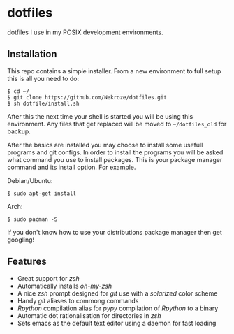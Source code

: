 dotfiles
========

dotfiles I use in my POSIX development environments.

Installation
------------

This repo contains a simple installer. From a new environment to full setup
this is all you need to do:

    $ cd ~/
    $ git clone https://github.com/Nekroze/dotfiles.git
    $ sh dotfile/install.sh
    
After this the next time your shell is started you will be using this
environment. Any files that get replaced will be moved to `~/dotfiles_old` for
backup.

After the basics are installed you may choose to install some usefull programs
and git configs. In order to install the programs you will be asked what
command you use to install packages. This is your package manager command and
its install option. For example.

Debian/Ubuntu:
    
    $ sudo apt-get install
    
Arch:

    $ sudo pacman -S
    
If you don't know how to use your distributions package manager then get
googling!

Features
--------

* Great support for *zsh*
* Automatically installs *oh-my-zsh*
* A nice *zsh* prompt designed for *git* use with a *solarized* color scheme
* Handy *git* aliases to commong commands
* *Rpython* compilation alias for *pypy* compilation of *Rpython* to a binary
* Automatic dot rationalisation for directories in *zsh*
* Sets emacs as the default text editor using a daemon for fast loading
